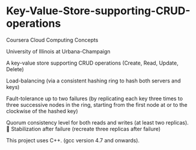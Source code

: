 # Key-Value-Store-supporting-CRUD-operations

Coursera Cloud Computing Concepts

University of Illinois at Urbana-Champaign

A key-value store supporting CRUD operations (Create, Read, Update, Delete)

Load-balancing (via a consistent hashing ring to hash both servers and keys)

Fault-tolerance up to two failures (by replicating each key three times to three successive nodes in the ring, starting from the first node at or to the clockwise of the hashed key)

Quorum consistency level for both reads and writes (at least two replicas).  Stabilization after failure (recreate three replicas after failure)

This project uses C++. (gcc version 4.7 and onwards).
